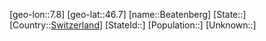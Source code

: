﻿---
location: [46.7,7.8]
type: City
tags:
- geo/City


SpocWebEntityId: 29056
isDeleted: false
confidential: public

---
[geo-lon::7.8]
[geo-lat::46.7]
[name::Beatenberg]
[State::]
[Country::[Switzerland](geo/Continent/Europe/Switzerland.md)]
[StateId::]
[Population::]
[Unknown::]

